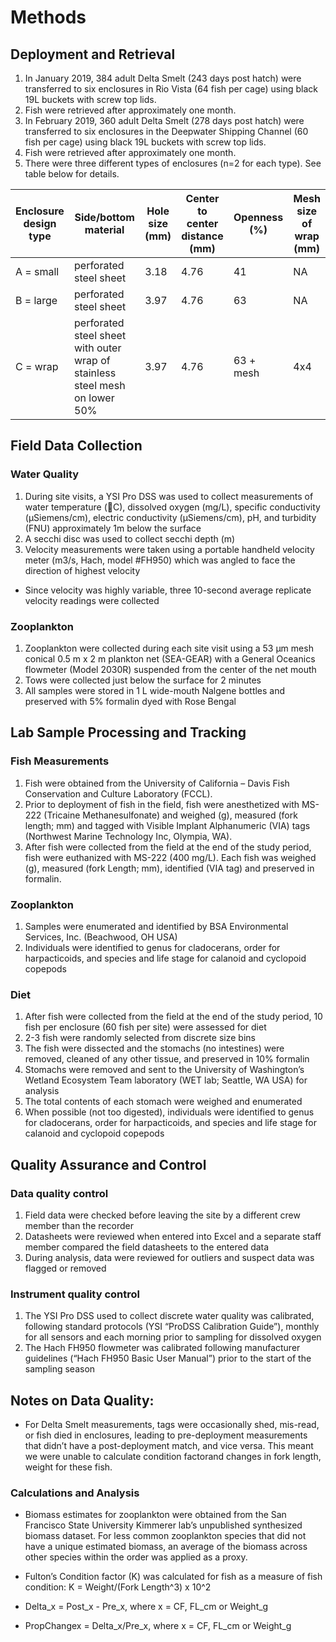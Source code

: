 # Methods

## Deployment and Retrieval 

1.	In January 2019, 384 adult Delta Smelt (243 days post hatch) were transferred  to six enclosures in Rio Vista (64 fish per cage) using black 19L buckets with screw top lids.
2.	Fish were retrieved after approximately one month.
3.	In February 2019, 360 adult Delta Smelt (278 days post hatch) were transferred to six enclosures in the Deepwater Shipping Channel (60 fish per cage) using black 19L buckets with screw top lids.
4.	Fish were retrieved after approximately one month.
5.	There were three different types of enclosures (n=2 for each type). See table below for details. 

| Enclosure design type | Side/bottom material | Hole size (mm) | Center to center distance (mm) | Openness (%) | Mesh size of wrap (mm) |
| --------- | --------- | -------------------- | -------------- | ------------------------------ | ---------------------- | 
| A = small | perforated steel sheet | 3.18 | 4.76 | 41 | NA |
| B = large | perforated steel sheet | 3.97 | 4.76 | 63 | NA |
| C = wrap  | perforated steel sheet with outer wrap of stainless steel mesh on lower 50% | 3.97 | 4.76 | 63 + mesh | 4x4 |

## Field Data Collection

### Water Quality

1. During site visits, a YSI Pro DSS was used to collect measurements of water temperature (C), dissolved oxygen (mg/L), specific conductivity (µSiemens/cm), electric conductivity (µSiemens/cm), pH, and turbidity (FNU) approximately 1m below the surface
2. A secchi disc was used to collect secchi depth (m)
3. Velocity measurements were taken using a portable handheld velocity meter (m3/s, Hach, model #FH950) which was angled to face the direction of highest velocity
  * Since velocity was highly variable, three 10-second average replicate velocity readings were collected

### Zooplankton

1. Zooplankton were collected during each site visit using a 53 μm mesh conical 0.5 m x 2 m plankton net (SEA-GEAR) with a General Oceanics flowmeter (Model 2030R) suspended from the center of the net mouth 
2. Tows were collected just below the surface for 2 minutes
3. All samples were stored in 1 L wide-mouth Nalgene bottles and preserved with 5% formalin dyed with Rose Bengal

## Lab Sample Processing and Tracking

### Fish Measurements

1. Fish were obtained from the University of California – Davis Fish Conservation and Culture Laboratory (FCCL). 
2. Prior to deployment of fish in the field, fish were anesthetized with MS-222 (Tricaine Methanesulfonate) and weighed (g), measured (fork length; mm) and tagged with Visible Implant Alphanumeric (VIA) tags (Northwest Marine Technology Inc, Olympia, WA). 
3. After fish were collected from the field at the end of the study period, fish were euthanized with MS-222 (400 mg/L). Each fish was weighed (g), measured (fork Length; mm), identified (VIA tag) and preserved in formalin.

### Zooplankton

1. Samples were enumerated and identified by BSA Environmental Services, Inc. (Beachwood, OH USA) 
2. Individuals were identified to genus for cladocerans, order for harpacticoids, and species and life stage for calanoid and cyclopoid copepods

### Diet

1. After fish were collected from the field at the end of the study period, 10 fish per enclosure (60 fish per site) were assessed for diet
2. 2-3 fish were randomly selected from discrete size bins
3. The fish were dissected and the stomachs (no intestines) were removed, cleaned of any other tissue, and preserved in 10% formalin
4. Stomachs were removed and sent to the University of Washington’s Wetland Ecosystem Team laboratory (WET lab; Seattle, WA USA) for analysis
5. The total contents of each stomach were weighed and enumerated
6. When possible (not too digested), individuals were identified to genus for cladocerans, order for harpacticoids, and species and life stage for calanoid and cyclopoid copepods

## Quality Assurance and Control

### Data quality control

1. Field data were checked before leaving the site by a different crew member than the recorder
2. Datasheets were reviewed when entered into Excel and a separate staff member compared the field datasheets to the entered data
3. During analysis, data were reviewed for outliers and suspect data was flagged or removed

### Instrument quality control
1. The YSI Pro DSS used to collect discrete water quality was calibrated, following standard protocols (YSI “ProDSS Calibration Guide”), monthly for all sensors and each morning prior to sampling for dissolved oxygen
2. The Hach FH950 flowmeter was calibrated following manufacturer guidelines (“Hach FH950 Basic User Manual”) prior to the start of the sampling season

## Notes on Data Quality: 

* For Delta Smelt measurements, tags were occasionally shed, mis-read, or fish died in enclosures, leading to pre-deployment measurements that didn’t have a post-deployment match, and vice versa. This meant we were unable to calculate condition factorand changes in fork length, weight for these fish.

### Calculations and Analysis

* Biomass estimates for zooplankton were obtained from the San Francisco State University Kimmerer lab’s unpublished synthesized biomass dataset. For less common zooplankton species that did not have a unique estimated biomass, an average of the biomass across other species within the order was applied as a proxy.

* Fulton’s Condition factor (K) was calculated for fish as a measure of fish condition: K = Weight/(Fork Length^3) x 10^2

* Delta\_x = Post\_x - Pre\_x, where x = CF, FL\_cm or Weight\_g

* PropChangex = Delta\_x/Pre\_x, where x = CF, FL\_cm or Weight\_g
